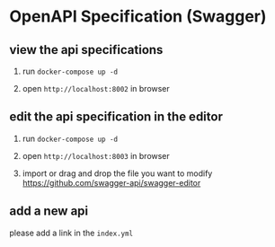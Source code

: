 # OpenAPI Specification  (Swagger)

## view the api specifications

1. run `docker-compose up -d`

2. open `http://localhost:8002` in browser

## edit the api specification in the editor

1. run `docker-compose up -d`

2. open `http://localhost:8003` in browser

3. import or drag and drop the file you want to modify
https://github.com/swagger-api/swagger-editor

## add a new api

please add a link in the `index.yml`
